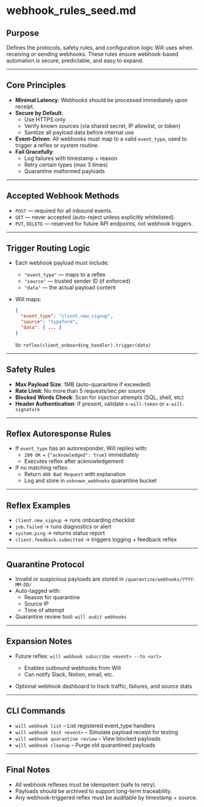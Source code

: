 # webhook_rules_seed.md

## Purpose
Defines the protocols, safety rules, and configuration logic Will uses when receiving or sending webhooks. These rules ensure webhook-based automation is secure, predictable, and easy to expand.

---

## Core Principles

- **Minimal Latency**: Webhooks should be processed immediately upon receipt.
- **Secure by Default**:
  - Use HTTPS only
  - Verify known sources (via shared secret, IP allowlist, or token)
  - Sanitize all payload data before internal use
- **Event-Driven**: All webhooks must map to a valid `event_type`, used to trigger a reflex or system routine.
- **Fail Gracefully**:
  - Log failures with timestamp + reason
  - Retry certain types (max 3 times)
  - Quarantine malformed payloads

---

## Accepted Webhook Methods

- `POST` — required for all inbound events.
- `GET` — never accepted (auto-reject unless explicitly whitelisted).
- `PUT`, `DELETE` — reserved for future API endpoints, not webhook triggers.

---

## Trigger Routing Logic

- Each webhook payload must include:
  - `"event_type"` — maps to a reflex
  - `"source"` — trusted sender ID (if enforced)
  - `"data"` — the actual payload content

- Will maps:
  ```json
  {
    "event_type": "client.new_signup",
    "source": "typeform",
    "data": { ... }
  }
  ```
  to:
  `reflex(client_onboarding_handler).trigger(data)`

---

## Safety Rules

- **Max Payload Size**: 1MB (auto-quarantine if exceeded)
- **Rate Limit**: No more than 5 requests/sec per source
- **Blocked Words Check**: Scan for injection attempts (SQL, shell, etc)
- **Header Authentication**: If present, validate `x-will-token` or `x-will-signature`

---

## Reflex Autoresponse Rules

- If `event_type` has an autoresponder, Will replies with:
  - `200 OK` + `{"acknowledged": true}` immediately
  - Executes reflex after acknowledgement
- If no matching reflex:
  - Return `400 Bad Request` with explanation
  - Log and store in `unknown_webhooks` quarantine bucket

---

## Reflex Examples

- `client.new_signup` → runs onboarding checklist
- `job.failed` → runs diagnostics or alert
- `system.ping` → returns status report
- `client.feedback.submitted` → triggers logging + feedback reflex

---

## Quarantine Protocol

- Invalid or suspicious payloads are stored in `/quarantine/webhooks/YYYY-MM-DD/`
- Auto-tagged with:
  - Reason for quarantine
  - Source IP
  - Time of attempt
- Quarantine review tool: `will audit webhooks`

---

## Expansion Notes

- Future reflex: `will webhook subscribe <event> --to <url>`
  - Enables outbound webhooks from Will
  - Can notify Slack, Notion, email, etc.

- Optional webhook dashboard to track traffic, failures, and source stats

---

## CLI Commands

- `will webhook list` – List registered event_type handlers
- `will webhook test <event>` – Simulate payload receipt for testing
- `will webhook quarantine review` – View blocked payloads
- `will webhook cleanup` – Purge old quarantined payloads

---

## Final Notes

- All webhook reflexes must be idempotent (safe to retry).
- Payloads should be archived to support long-term traceability.
- Any webhook-triggered reflex must be auditable by timestamp + source.

